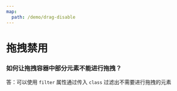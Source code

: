 ```yaml
---
map:
  path: /demo/drag-disable
---
```


# 拖拽禁用

### 如何让拖拽容器中部分元素不能进行拖拽？

答：可以使用 `filter` 属性通过传入 `class` 过滤出不需要进行拖拽的元素

<demo src="./filter.vue"
title="禁用拖拽"
desc="使左侧列表第一个元素无法进行拖拽">
</demo>